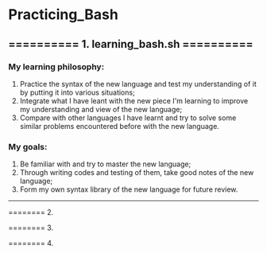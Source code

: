 # Practicing_Bash
## ========== 1. learning_bash.sh ==========

### My learning philosophy: 
1. Practice the syntax of the new language and test my understanding of it by putting it into various situations; 
2. Integrate what I have leant with the new piece I'm learning to improve my understanding and view of the new language; 
3. Compare with other languages I have learnt and try to solve some similar problems encountered before with the new language.

### My goals: 
1. Be familiar with and try to master the new language; 
2. Through writing codes and testing of them, take good notes of the new language; 
3. Form my own syntax library of the new language for future review.

****

======== 2. 

======== 3. 

======== 4. 
